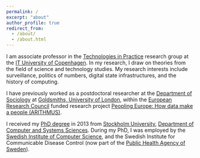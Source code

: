 ```yaml
---
permalink: /
excerpt: "about"
author_profile: true
redirect_from: 
  - /about/
  - /about.html
---
```


I am associate professor in the [Technologies in Practice](https://itu.dk/tip/) research group at the [IT University of Copenhagen](https://en.itu.dk/). In my research, I draw on theories from the field of science and technology studies. My research interests include surveillance, politics of numbers, digital state infrastructures, and the history of computing.

I have previously worked as a postdoctoral researcher at the [Department of Sociology](https://www.gold.ac.uk/sociology/) at [Goldsmiths, University of London](http://www.gold.ac.uk/), within the [European Research Council](https://erc.europa.eu/) funded research project [Peopling Europe: How data make a people (ARITHMUS)](http://arithmus.eu/).

I received my [PhD degree](http://su.diva-portal.org/smash/record.jsf?pid=diva2%3A643436) in 2013 from [Stockholm University](http://www.su.se/english/), [Department of Computer and Systems Sciences](http://dsv.su.se/en/). During my PhD, I was employed by the [Swedish Institute of Computer Science](https://www.sics.se/), and the Swedish Institute for Communicable Disease Control (now part of the [Public Health Agency of Sweden](https://www.folkhalsomyndigheten.se/smittskydd-beredskap/)).
